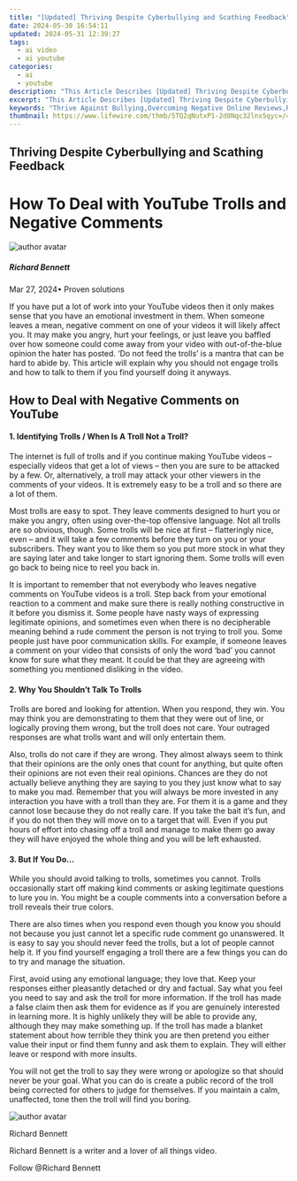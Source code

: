 ```yaml
---
title: "[Updated] Thriving Despite Cyberbullying and Scathing Feedback"
date: 2024-05-30 16:54:11
updated: 2024-05-31 12:39:27
tags:
  - ai video
  - ai youtube
categories:
  - ai
  - youtube
description: "This Article Describes [Updated] Thriving Despite Cyberbullying and Scathing Feedback"
excerpt: "This Article Describes [Updated] Thriving Despite Cyberbullying and Scathing Feedback"
keywords: "Thrive Against Bullying,Overcoming Negative Online Reviews,Resilience to Digital Harassment,Coping With Cyber Attacks,Strength Amid Internet Criticism,Defying Virtual Scorn,Perseverance in Online Feedback"
thumbnail: https://www.lifewire.com/thmb/5TQ2qNutxP1-2d0Nqc32lnx5qyc=/400x300/filters:no_upscale():max_bytes(150000):strip_icc():format(webp)/001_the-16-best-shows-to-watch-on-discovery-plus-right-now-5116795-b17411d87cfd4bd690fda5be50ea188c.jpg
---
```


## Thriving Despite Cyberbullying and Scathing Feedback

# How To Deal with YouTube Trolls and Negative Comments

![author avatar](https://images.wondershare.com/filmora/article-images/richard-bennett.jpg)

##### Richard Bennett

 Mar 27, 2024• Proven solutions

 If you have put a lot of work into your YouTube videos then it only makes sense that you have an emotional investment in them. When someone leaves a mean, negative comment on one of your videos it will likely affect you. It may make you angry, hurt your feelings, or just leave you baffled over how someone could come away from your video with out-of-the-blue opinion the hater has posted. ‘Do not feed the trolls’ is a mantra that can be hard to abide by. This article will explain why you should not engage trolls and how to talk to them if you find yourself doing it anyways.

## How to Deal with Negative Comments on YouTube

#### 1\. Identifying Trolls / When Is A Troll Not a Troll?

 The internet is full of trolls and if you continue making YouTube videos – especially videos that get a lot of views – then you are sure to be attacked by a few. Or, alternatively, a troll may attack your other viewers in the comments of your videos. It is extremely easy to be a troll and so there are a lot of them.

 Most trolls are easy to spot. They leave comments designed to hurt you or make you angry, often using over-the-top offensive language. Not all trolls are so obvious, though. Some trolls will be nice at first – flatteringly nice, even – and it will take a few comments before they turn on you or your subscribers. They want you to like them so you put more stock in what they are saying later and take longer to start ignoring them. Some trolls will even go back to being nice to reel you back in.

 It is important to remember that not everybody who leaves negative comments on YouTube videos is a troll. Step back from your emotional reaction to a comment and make sure there is really nothing constructive in it before you dismiss it. Some people have nasty ways of expressing legitimate opinions, and sometimes even when there is no decipherable meaning behind a rude comment the person is not trying to troll you. Some people just have poor communication skills. For example, if someone leaves a comment on your video that consists of only the word ‘bad’ you cannot know for sure what they meant. It could be that they are agreeing with something you mentioned disliking in the video.

#### 2\. Why You Shouldn’t Talk To Trolls

 Trolls are bored and looking for attention. When you respond, they win. You may think you are demonstrating to them that they were out of line, or logically proving them wrong, but the troll does not care. Your outraged responses are what trolls want and will only entertain them.

 Also, trolls do not care if they are wrong. They almost always seem to think that their opinions are the only ones that count for anything, but quite often their opinions are not even their real opinions. Chances are they do not actually believe anything they are saying to you they just know what to say to make you mad. Remember that you will always be more invested in any interaction you have with a troll than they are. For them it is a game and they cannot lose because they do not really care. If you take the bait it’s fun, and if you do not then they will move on to a target that will. Even if you put hours of effort into chasing off a troll and manage to make them go away they will have enjoyed the whole thing and you will be left exhausted.

#### 3\. But If You Do…

 While you should avoid talking to trolls, sometimes you cannot. Trolls occasionally start off making kind comments or asking legitimate questions to lure you in. You might be a couple comments into a conversation before a troll reveals their true colors.

 There are also times when you respond even though you know you should not because you just cannot let a specific rude comment go unanswered. It is easy to say you should never feed the trolls, but a lot of people cannot help it. If you find yourself engaging a troll there are a few things you can do to try and manage the situation.

 First, avoid using any emotional language; they love that. Keep your responses either pleasantly detached or dry and factual. Say what you feel you need to say and ask the troll for more information. If the troll has made a false claim then ask them for evidence as if you are genuinely interested in learning more. It is highly unlikely they will be able to provide any, although they may make something up. If the troll has made a blanket statement about how terrible they think you are then pretend you either value their input or find them funny and ask them to explain. They will either leave or respond with more insults.

 You will not get the troll to say they were wrong or apologize so that should never be your goal. What you can do is create a public record of the troll being corrected for others to judge for themselves. If you maintain a calm, unaffected, tone then the troll will find you boring.

![author avatar](https://images.wondershare.com/filmora/article-images/richard-bennett.jpg)

Richard Bennett

Richard Bennett is a writer and a lover of all things video.

Follow @Richard Bennett
